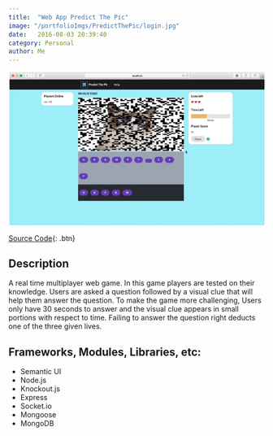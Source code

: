 ```yaml
---
title:  "Web App Predict The Pic"
image: "/portfolioImgs/PredictThePic/login.jpg"
date:   2016-08-03 20:39:40
category: Personal
author: Me
---
```


![Project in action](/portfolioImgs/PredictThePic/game.jpg)

[Source Code](https://github.com/RodrigoFigueroaM/GuessThePic){: .btn}
 
 
## Description
A real time multiplayer web game. In this game players are tested on their knowledge. Users are asked a question followed by a visual clue that will help them answer the question. To make the game more challenging, Users only have 30 seconds to answer and the visual clue appears in small portions with respect to time. Failing to answer the question right deducts one of the three given lives.

## Frameworks, Modules, Libraries, etc:
- Semantic UI
- Node.js
- Knockout.js
- Express
- Socket.io
- Mongoose
- MongoDB
